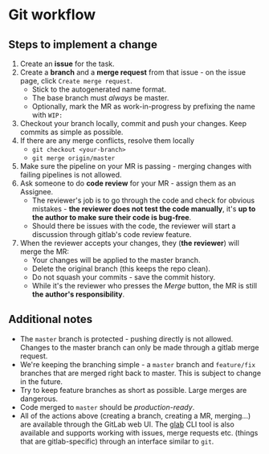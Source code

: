 # Git workflow

## Steps to implement a change
1. Create an **issue** for the task.
2. Create a **branch** and a **merge request** from that issue - on the issue page, click `Create merge request`.
    - Stick to the autogenerated name format.
    - The base branch must *always* be master.
    - Optionally, mark the MR as work-in-progress by prefixing the name with `WIP:`
3. Checkout your branch locally, commit and push your changes. Keep commits as simple as possible.
4. If there are any merge conflicts, resolve them locally
    - `git checkout <your-branch>`
    - `git merge origin/master`
5. Make sure the pipeline on your MR is passing - merging changes with failing pipelines is not allowed.
6. Ask someone to do **code review** for your MR - assign them as an Assignee.
    - The reviewer's job is to go through the code and check for obvious mistakes - **the reviewer does not test the code manually**, it's **up to the author to make sure their code is bug-free**.
    - Should there be issues with the code, the reviewer will start a discussion through gitlab's code review feature.
7. When the reviewer accepts your changes, they (**the reviewer**) will merge the MR:
    - Your changes will be applied to the master branch.
    - Delete the original branch (this keeps the repo clean).
    - Do not squash your commits - save the commit history.
    - While it's the reviewer who presses the *Merge* button, the MR is still **the author's responsibility**.

## Additional notes
* The `master` branch is protected - pushing directly is not allowed. Changes to the master branch can only be made through a gitlab merge request.
* We're keeping the branching simple - a `master` branch and `feature/fix` branches that are merged right back to master. This is subject to change in the future.
* Try to keep feature branches as short as possible. Large merges are dangerous.
* Code merged to `master` should be *production-ready*.
* All of the actions above (creating a branch, creating a MR, merging...) are available through the GitLab web UI. The [glab](https://github.com/profclems/glab) CLI tool is also available and supports working with issues, merge requests etc. (things that are gitlab-specific) through an interface similar to `git`.
